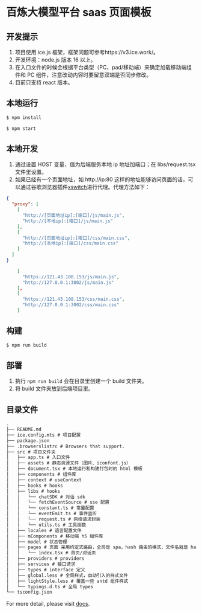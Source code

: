 # 百炼大模型平台 saas 页面模板

## 开发提示

1. 项目使用 ice.js 框架，框架问题可参考https://v3.ice.work/。
2. 开发环境：node.js 版本 16 以上。
3. 在入口文件的时候会根据平台类型（PC、pad/移动端）来确定加载移动端组件和 PC 组件，注意改动内容时要留意双端是否同步修改。
4. 目前只支持 react 版本。

## 本地运行

```bash
$ npm install

$ npm start
```

## 本地开发

1. 通过设置 HOST 变量，值为后端服务本地 ip 地址加端口；在 libs/request.tsx 文件里设置。
2. 如果已经有一个页面地址，如 http://ip:80 这样的地址能够访问页面的话，可以通过谷歌浏览器插件[xswitch](https://chromewebstore.google.com/detail/xswitch/idkjhjggpffolpidfkikidcokdkdaogg?hl=zh-CN&utm_source=ext_sidebar)进行代理。代理方法如下：

```json
{
  "proxy": [
    [
      "http://[页面地址ip]:[端口]/js/main.js",
      "http://[本地ip]:[端口]/js/main.js"
    ],
    [
      "http://[页面地址ip]:[端口]/css/main.css",
      "http://[本地ip]:[端口]/css/main.css"
    ]
  ]
}

    [
      "https://121.43.108.153/js/main.js",
      "http://127.0.0.1:3002/js/main.js"
    ],
    [
      "https://121.43.108.153/css/main.css",
      "http://127.0.0.1:3002/css/main.css"
    ]
```

## 构建

```bash
$ npm run build
```

## 部署

1. 执行 `npm run build` 会在目录里创建一个 build 文件夹。
2. 将 build 文件夹放到后端项目里。

## 目录文件

```md
.
├── README.md
├── ice.config.mts # 项目配置
├── package.json
├── .browserslistrc # Browsers that support.
├── src # 项目文件夹
│   ├── app.ts # 入口文件
│   ├── assets # 静态资源文件（图片、iconfont.js）
│   ├── document.tsx # 本地运行和构建打包时的 html 模板
│   ├── components # 组件库
│   ├── context # useContext
│   ├── hooks # hooks
│   ├── libs # hooks
│   │   └── chatSDK # 对话 sdk
│   │   └── fetchEventSource # sse 配置
│   │   └── constant.ts # 常量配置
│   │   └── eventEmit.ts # 事件监听
│   │   └── request.ts # 网络请求封装
│   │   └── utils.ts # 工具函数
│   ├── locales # 语言配置文件
│   ├── mComponents # 移动端 h5 组件库
│   ├── model # 状态管理
│   ├── pages # 页面 采用约定式路由，全局是 spa，hash 路由的模式，文件名就是 hash 路由路径名
│   │   └── index.tsx # 首页/对话页
│   ├── providers # providers
│   ├── services # 接口请求
│   ├── types # interface 定义
│   ├── global.less # 全局样式，自动引入的样式文件
│   ├── lightStyle.less # 覆盖一些 antd 组件样式
│   └── typings.d.ts # 全局 types
└── tsconfig.json
```

For more detail, please visit [docs](https://v3.ice.work/).
